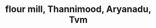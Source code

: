 ---
title: "flour mill, Thannimood, Aryanadu, Tvm"
url: /thiruvananthapuram/flour-mill-thannimood-aryanadu-tvm/
shop: Allgemein
---
